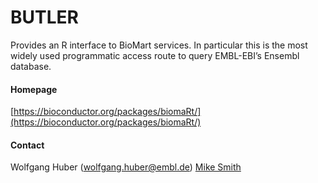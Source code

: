 # BUTLER
Provides an R interface to BioMart services. In particular this is the most widely used programmatic access route to query EMBL-EBI’s Ensembl database.
#### Homepage
[https://bioconductor.org/packages/biomaRt/](https://bioconductor.org/packages/biomaRt/)
#### Contact
Wolfgang Huber (wolfgang.huber@embl.de)
[Mike Smith](http://congo.embl.de/hd-hub/mike-smith/)
